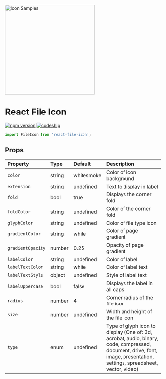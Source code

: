 <img alt="Icon Samples" src="http://f.cl.ly/items/2r400P33330H0e3T3A1m/react-file-icons.png" width="290">

# React File Icon
[![npm version](https://img.shields.io/npm/v/react-file-icon.svg?style=flat-square)](https://www.npmjs.com/package/react-file-icon)
[![codeship](https://img.shields.io/codeship/39c7ab10-ece5-0135-7954-3244ec35664b/master.svg?style=flat-square)](https://app.codeship.com/projects/270457)

```js
import FileIcon from 'react-file-icon';
```

## Props

| Property          | Type   | Default    | Description                       |
|:---               |:---    |:---        |:---                               |
| `color`           | string | whitesmoke | Color of icon background          |
| `extension`       | string | undefined  | Text to display in label          |
| `fold`            | bool   | true       | Displays the corner fold          |
| `foldColor`       | string | undefined  | Color of the corner fold          |
| `glyphColor`      | string | undefined  | Color of file type icon           |
| `gradientColor`   | string | white      | Color of page gradient            |
| `gradientOpacity` | number | 0.25       | Opacity of page gradient          |
| `labelColor`      | string | undefined  | Color of label                    |
| `labelTextColor`  | string | white      | Color of label text               |
| `labelTextStyle`  | object | undefined  | Style of label text               |
| `labelUppercase`  | bool   | false      | Displays the label in all caps    |
| `radius`          | number | 4          | Corner radius of the file icon    |
| `size`            | number | undefined  | Width and height of the file icon |
| `type`            | enum   | undefined  | Type of glyph icon to display (One of: 3d, acrobat, audio, binary, code, compressed, document, drive, font, image, presentation, settings, spreadsheet, vector, video) |
